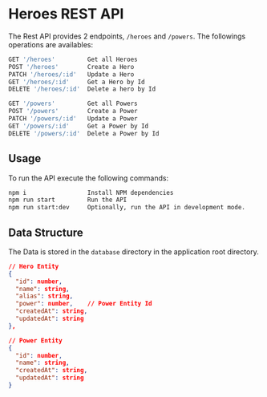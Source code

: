 # Heroes REST API

The Rest API provides 2 endpoints, `/heroes` and `/powers`. The followings operations are availables:

```javascript
GET '/heroes'         Get all Heroes
POST '/heroes'        Create a Hero
PATCH '/heroes/:id'   Update a Hero
GET '/heroes/:id'     Get a Hero by Id
DELETE '/heroes/:id'  Delete a hero by Id

GET '/powers'         Get all Powers
POST '/powers'        Create a Power
PATCH '/powers/:id'   Update a Power
GET '/powers/:id'     Get a Power by Id
DELETE '/powers/:id'  Delete a Power by Id
```

## Usage

To run the API execute the following commands:

```bash
npm i                 Install NPM dependencies
npm run start         Run the API
npm run start:dev     Optionally, run the API in development mode.
```

## Data Structure

The Data is stored in the `database` directory in the application root directory.

```json
// Hero Entity
{
  "id": number,
  "name": string,
  "alias": string,
  "power": number,    // Power Entity Id
  "createdAt": string,
  "updatedAt": string
},

// Power Entity
{
  "id": number,
  "name": string,
  "createdAt": string,
  "updatedAt": string
}
```
